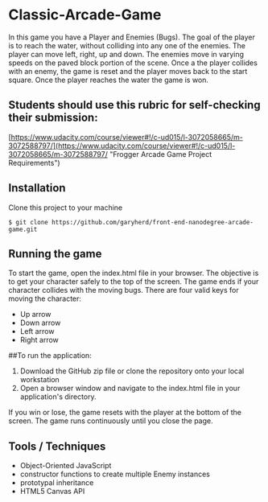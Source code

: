 # Classic-Arcade-Game
In this game you have a Player and Enemies (Bugs). The goal of the player is to reach the water, without colliding into any one of the enemies. The player can move left, right, up and down. The enemies move in varying speeds on the paved block portion of the scene. Once a the player collides with an enemy, the game is reset and the player moves back to the start square. Once the player reaches the water the game is won.

## Students should use this rubric for self-checking their submission:
[https://www.udacity.com/course/viewer#!/c-ud015/l-3072058665/m-3072588797/](https://www.udacity.com/course/viewer#!/c-ud015/l-3072058665/m-3072588797/ "Frogger Arcade Game Project Requirements")

## Installation
Clone this project to your machine

`$ git clone https://github.com/garyherd/front-end-nanodegree-arcade-game.git`

## Running the game
To start the game, open the index.html file in your browser. The objective is to get your character safely to the top of the screen. The game ends if your character collides with the moving bugs. There are four valid keys for moving the character:
* Up arrow
* Down arrow
* Left arrow
* Right arrow

##To run the application:

1. Download the GitHub zip file or clone the repository onto your local workstation
2. Open a browser window and navigate to the index.html file in your application's directory.


If you win or lose, the game resets with the player at the bottom of the screen. The game runs continuously until you close the page.

## Tools / Techniques
- Object-Oriented JavaScript
- constructor functions to create multiple Enemy instances
- prototypal inheritance
- HTML5 Canvas API
